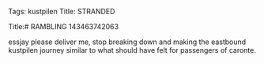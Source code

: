 Tags: kustpilen
Title: STRANDED
  
Title:# RAMBLING 143463742063  
  
essjay please deliver me, stop breaking down and making the eastbound kustpilen journey similar to what should have felt for passengers of caronte.